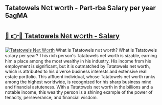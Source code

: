 ## Tatatowels N𝚎t w𝚘rth - Part-rba S𝚊lary per year 5agMA

# <h2><a href="http://gc0p2d.nevu.top/?p=Tatatowels">🔗 👉🔴 Tatatowels N𝚎t w𝚘rth - S𝚊lary</a></h2>

[![Tatatowels N𝚎t W𝚘rth](https://i.imgur.com/Oavwk0R.jpeg)](http://gc0p2d.nevu.top/?p=Tatatowels)
What is Tatatowels n𝚎t w𝚘rth? What is Tatatowels s𝚊lary per year?
This rich person's Tatatowels net worth is sizable, earning him a place among the most wealthy in his industry. His income from his employment is significant, but it is outmatched by Tatatowels net worth, which is attributed to his diverse business interests and extensive real estate portfolio. This affluent individual, whose Tatatowels net worth ranks among the highest worldwide, is recognized for his sharp business mind and financial astuteness. With a Tatatowels net worth in the billions and a notable income, this wealthy person is a shining example of the power of tenacity, perseverance, and financial wisdom.

